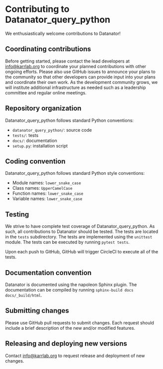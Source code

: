 # Contributing to Datanator_query_python

We enthusiastically welcome contributions to Datanator!

## Coordinating contributions

Before getting started, please contact the lead developers at [info@karrlab.org](mailto:info@karrlab.org) to coordinate your planned contributions with other ongoing efforts. Please also use GitHub issues to announce your plans to the community so that other developers can provide input into your plans and coordinate their own work. As the development community grows, we will institute additional infrastructure as needed such as a leadership committee and regular online meetings.

## Repository organization

Datanator_query_python follows standard Python conventions:

* `datanator_query_python/`: source code
* `tests/`: tests
* `docs/`: documentation
* `setup.py`: installation script

## Coding convention

Datanator_query_python follows standard Python style conventions:

* Module names: `lower_snake_case`
* Class names: `UpperCamelCase`
* Function names: `lower_snake_case`
* Variable names: `lower_snake_case`

## Testing

We strive to have complete test coverage of Datanator_query_python. As such, all contributions to Datanator should be tested. The tests are located in the `tests` subdirectory. The tests are implemented using the `unittest` module. The tests can be executed by running `pytest tests`.

Upon each push to GitHub, GitHub will trigger CircleCI to execute all of the tests.

## Documentation convention

Datanator is documented using the napoleon Sphinx plugin. The documentation can be compiled by running `sphinx-build docs docs/_build/html`.

## Submitting changes

Please use GitHub pull requests to submit changes. Each request should include a brief description of the new and/or modified features.

## Releasing and deploying new versions

Contact [info@karrlab.org](mailto:info@karrlab.org) to request release and deployment of new changes. 
